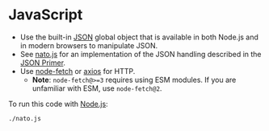 # JavaScript

* Use the built-in [JSON] global object that is available
  in both Node.js and in modern browsers to manipulate JSON.
* See [nato.js](./nato.js) for an implementation of the JSON handling
  described in the [JSON Primer].
* Use [node-fetch] or [axios] for HTTP.
  * **Note**: `node-fetch@>=3` requires using ESM modules. If you are unfamiliar with ESM, use `node-fetch@2`.

To run this code with [Node.js]:

```bash
./nato.js
```

[JSON]: https://developer.mozilla.org/en-US/docs/Web/JavaScript/Reference/Global_Objects/JSON
[JSON Primer]: ../1-json-primer.md
[request]: https://github.com/request/request
[node-fetch]: https://github.com/bitinn/node-fetch
[Node.js]: https://nodejs.org/
[axios]: https://github.com/axios/axios
